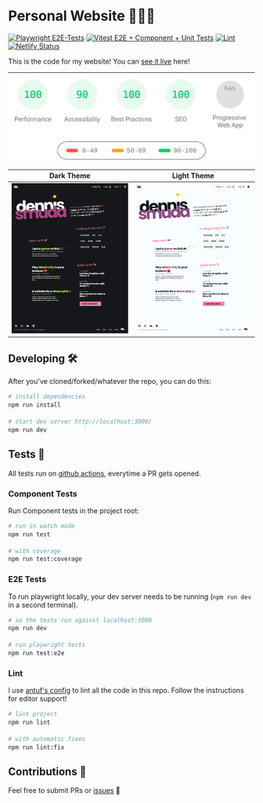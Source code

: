 # Personal Website 👨🏻‍💻

[![Playwright E2E-Tests](https://github.com/DennisSmuda/dennissmuda-website/actions/workflows/playwright.yml/badge.svg?branch=master)](https://github.com/DennisSmuda/dennissmuda-website/actions/workflows/playwright.yml)
[![Vitest E2E + Component + Unit Tests](https://github.com/DennisSmuda/dennissmuda-website/actions/workflows/vitest.yml/badge.svg?branch=master)](https://github.com/DennisSmuda/dennissmuda-website/actions/workflows/vitest.yml)
[![Lint](https://github.com/DennisSmuda/dennissmuda-website/actions/workflows/lint.yml/badge.svg?branch=master)](https://github.com/DennisSmuda/dennissmuda-website/actions/workflows/lint.yml)
[![Netlify Status](https://api.netlify.com/api/v1/badges/5487d096-f9f1-496e-8ae4-613220817b9a/deploy-status)](https://app.netlify.com/sites/dennissmuda/deploys)

This is the code for my website! You can [see it live](https://dennissmuda.com/) here!

---

<p align="left">
  <img style="float:middle" width="auto" alt="PAGESPEED" src="./public/pagespeed.svg">
</p>

| Dark Theme                                | Light Theme                     |
| ----------------------------------------- | ------------------------------- |
| ![screenshot dark](./public/screenshot-dark.png) | ![screenshot](./public/screenshot.png) |

## Developing 🛠

After you've cloned/forked/whatever the repo, you can do this:

```bash
# install dependencies
npm run install

# start dev server http://localhost:3000/
npm run dev
```

## Tests 🧪

All tests run on [github actions](https://github.com/DennisSmuda/dennissmuda-website/actions), everytime a PR gets opened.

### Component Tests

Run Component tests in the project root:

```bash
# run in watch mode
npm run test

# with coverage
npm run test:coverage
```

### E2E Tests

To run playwright locally, your dev server needs to be running (`npm run dev` in a second terminal).

```bash
# so the tests run against localhost:3000
npm run dev

# run playwright tests
npm run test:e2e
```

### Lint

I use [antuf's config](https://github.com/antfu/eslint-config) to lint all the code in this repo. Follow the instructions for editor support!

```bash
# lint project
npm run lint

# with automatic fixes
npm run lint:fix
```

## Contributions 🥁

Feel free to submit PRs or [issues](https://github.com/DennisSmuda/dennissmuda-website/issues) 👋
